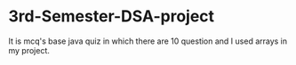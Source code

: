 # 3rd-Semester-DSA-project
It is mcq's base java quiz in which there are 10 question and I used arrays in my project. 
